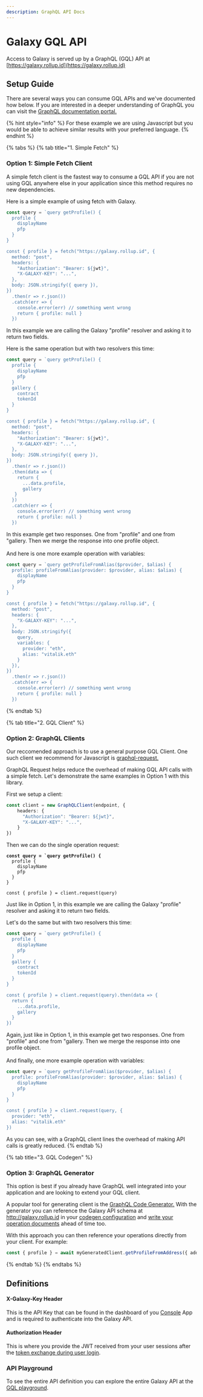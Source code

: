 ```yaml
---
description: GraphQL API Docs
---
```


# Galaxy GQL API

Access to Galaxy is served up by a GraphQL (GQL) API at [https://galaxy.rollup.id](https://galaxy.rollup.id)

## Setup Guide

There are several ways you can consume GQL APIs and we've documented how below. If you are interested in a deeper understanding of GraphQL you can visit the [GraphQL documentation portal.](https://graphql.org/learn/)

{% hint style="info" %}
For these example we are using Javascript but you would be able to achieve similar results with your preferred language.
{% endhint %}

{% tabs %}
{% tab title="1. Simple Fetch" %}
### Option 1: Simple Fetch Client

A simple fetch client is the fastest way to consume a GQL API if you are not using GQL anywhere else in your application since this method requires no new dependencies.

Here is a simple example of using fetch with Galaxy.

```typescript
const query = `query getProfile() {
  profile {
    displayName
    pfp
  }
}

const { profile } = fetch("https://galaxy.rollup.id", {
  method: "post",
  headers: {
    "Authorization": "Bearer: ${jwt}",
    "X-GALAXY-KEY": "...",
  },
  body: JSON.stringify({ query }),
})
  .then(r => r.json())
  .catch(err => {
    console.error(err) // something went wrong
    return { profile: null }
  })
```

In this example we are calling the Galaxy "profile" resolver and asking it to return two fields.

Here is the same operation but with two resolvers this time:

```typescript
const query = `query getProfile() {
  profile {
    displayName
    pfp
  }
  gallery {
    contract
    tokenId
  }
}

const { profile } = fetch("https://galaxy.rollup.id", {
  method: "post",
  headers: {
    "Authorization": "Bearer: ${jwt}",
    "X-GALAXY-KEY": "...",
  },
  body: JSON.stringify({ query }),
})
  .then(r => r.json())
  .then(data => {
    return {
      ...data.profile,
      gallery
   }
  })
  .catch(err => {
    console.error(err) // something went wrong
    return { profile: null }
  })
```

In this example get two responses. One from "profile" and one from "gallery. Then we merge the response into one profile object.\
\
And here is one more example operation with variables:

```typescript
const query = `query getProfileFromAlias($provider, $alias) {
  profile: profileFromAlias(provider: $provider, alias: $alias) {
    displayName
    pfp
  }
}

const { profile } = fetch("https://galaxy.rollup.id", {
  method: "post",
  headers: {
    "X-GALAXY-KEY": "...",
  },
  body: JSON.stringify({
    query,
    variables: {
      provider: "eth",
      alias: "vitalik.eth"
    }
  }),
})
  .then(r => r.json())
  .catch(err => {
    console.error(err) // something went wrong
    return { profile: null }
  })
```
{% endtab %}

{% tab title="2. GQL Client" %}
### Option 2: GraphQL Clients

Our reccomended approach is to use a general purpose GQL Client. One such client we recommend for Javascript is [graphql-request.](https://www.npmjs.com/package/graphql-request)

GraphQL Request helps reduce the overhead of making GQL API calls with a simple fetch. Let's demonstrate the same examples in Option 1 with this library.

First we setup a client:

```typescript
const client = new GraphQLClient(endpoint, { 
    headers: {
      "Authorization": "Bearer: ${jwt}",
      "X-GALAXY-KEY": "...",
    } 
})
```

Then we can do the single operation request:

<pre class="language-typescript"><code class="lang-typescript"><strong>const query = `query getProfile() {
</strong>  profile {
    displayName
    pfp
  }
}

const { profile } = client.request(query)
</code></pre>

Just like in Option 1, in this example we are calling the Galaxy "profile" resolver and asking it to return two fields.

Let's do the same but with two resolvers this time:

```typescript
const query = `query getProfile() {
  profile {
    displayName
    pfp
  }
  gallery {
    contract
    tokenId
  }
}

const { profile } = client.request(query).then(data => {
  return {
    ...data.profile,
    gallery
  }
})
```

Again, just like in Option 1, in this example get two responses. One from "profile" and one from "gallery. Then we merge the response into one profile object.\
\
And finally, one more example operation with variables:

```typescript
const query = `query getProfileFromAlias($provider, $alias) {
  profile: profileFromAlias(provider: $provider, alias: $alias) {
    displayName
    pfp
  }
}

const { profile } = client.request(query, {
  provider: "eth",
  alias: "vitalik.eth"
})
```

As you can see, with a GraphQL client lines the overhead of making API calls is greatly reduced.
{% endtab %}

{% tab title="3. GQL Codegen" %}
### Option 3: GraphQL Generator

This option is best if you already have GraphQL well integrated into your application and are looking to extend your GQL client.

A popular tool for generating client is the [GraphQL Code Generator.](https://the-guild.dev/graphql/codegen) With the generator you can reference the Galaxy API schema at http://galaxy.rollup.id in your [codegen configuration](https://the-guild.dev/graphql/codegen/docs/config-reference/codegen-config) and [write your operation documents](https://github.com/proofzero/rollup/tree/main/packages/galaxy-client/gql) ahead of time too.

With this approach you can then reference your operations directly from your client. For example:

```typescript
const { profile } = await myGeneratedClient.getProfileFromAddress({ addressURN })
```
{% endtab %}
{% endtabs %}

## Definitions

#### X-Galaxy-Key Header

This is the API Key that can be found in the dashboard of you [Console](../platform/console.md) App and is required to authenticate into the Galaxy API.

#### Authorization Header

This is where you provide the JWT received from your user sessions after the [token exchange during user login](../getting-started/auth-flow.md).

### API Playground

To see the entire API definition you can explore the entire Galaxy API at the [GQL playground](https://galaxy.rollup.id).
